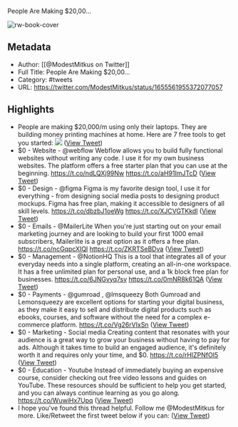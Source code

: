 People Are Making $20,00...

![rw-book-cover](https://pbs.twimg.com/profile_images/1666777702966374402/6KtGWju5.jpg)

## Metadata
- Author: [[@ModestMitkus on Twitter]]
- Full Title: People Are Making $20,00...
- Category: #tweets
- URL: https://twitter.com/ModestMitkus/status/1655561955372077057

## Highlights
- People are making $20,000/m using only their laptops.
  They are building money printing machines at home.
  Here are 7 free tools to get you started: 
  ![](https://pbs.twimg.com/media/Fvm80XUaQAIEpS5.jpg) ([View Tweet](https://twitter.com/ModestMitkus/status/1655561955372077057))
- $0 - Website - @webflow
  Webflow allows you to build fully functional websites without writing any code. I use it for my own business websites. The platform offers a free starter plan that you can use at the beginning.
  https://t.co/ndLQXj99Nw https://t.co/aH91ImJTcD ([View Tweet](https://twitter.com/ModestMitkus/status/1655562028344565765))
- $0 - Design - @figma
  Figma is my favorite design tool, I use it for everything - from designing social media posts to designing product mockups. Figma has free plan, making it accessible to designers of all skill levels.
  https://t.co/dbzbJ1oeWg https://t.co/XJCVGTKkdl ([View Tweet](https://twitter.com/ModestMitkus/status/1655562060980457474))
- $0 - Emails - @MailerLite
  When you're just starting out on your email marketing journey and are looking to build your first 1000 email subscribers, Mailerlite is a great option as it offers a free plan.
  https://t.co/ncGqpcXIQl https://t.co/ZKRTSeBDva ([View Tweet](https://twitter.com/ModestMitkus/status/1655562099148623872))
- $0 - Management - @NotionHQ
  This is a tool that integrates all of your everyday needs into a single platform, creating an all-in-one workspace. It has a free unlimited plan for personal use, and a 1k block free plan for businesses.
  https://t.co/6JNGvyq7sy https://t.co/0mNR8k61QA ([View Tweet](https://twitter.com/ModestMitkus/status/1655562151183151106))
- $0 - Payments - @gumroad , @lmsqueezy
  Both Gumroad and Lemonsqueezy are excellent options for starting your digital business, as they make it easy to sell and distribute digital products such as ebooks, courses, and software without the need for a complex e-commerce platform. https://t.co/Vg26rVIxSn ([View Tweet](https://twitter.com/ModestMitkus/status/1655562185089900544))
- $0 - Marketing - Social media
  Creating content that resonates with your audience is a great way to grow your business without having to pay for ads. Although it takes time to build an engaged audience, it's definitely worth it and requires only your time, and $0. https://t.co/rHlZPNfOI5 ([View Tweet](https://twitter.com/ModestMitkus/status/1655562216408776704))
- $0 - Education - Youtube
  Instead of immediately buying an expensive course, consider checking out free video lessons and guides on YouTube.
  These resources should be sufficient to help you get started, and you can always continue learning as you go along. https://t.co/WuwiHx7Upq ([View Tweet](https://twitter.com/ModestMitkus/status/1655562256242069504))
- I hope you've found this thread helpful.
  Follow me @ModestMitkus for more.
  Like/Retweet the first tweet below if you can: ([View Tweet](https://twitter.com/ModestMitkus/status/1655562260256018433))
